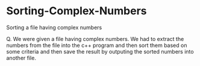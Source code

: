 # Sorting-Complex-Numbers
Sorting a file having complex numbers

Q. We were given a file having complex numbers. We had to extract the numbers from the file into the c++ program and then sort them based on some criteria and then save the result by outputing the sorted numbers into another file.
